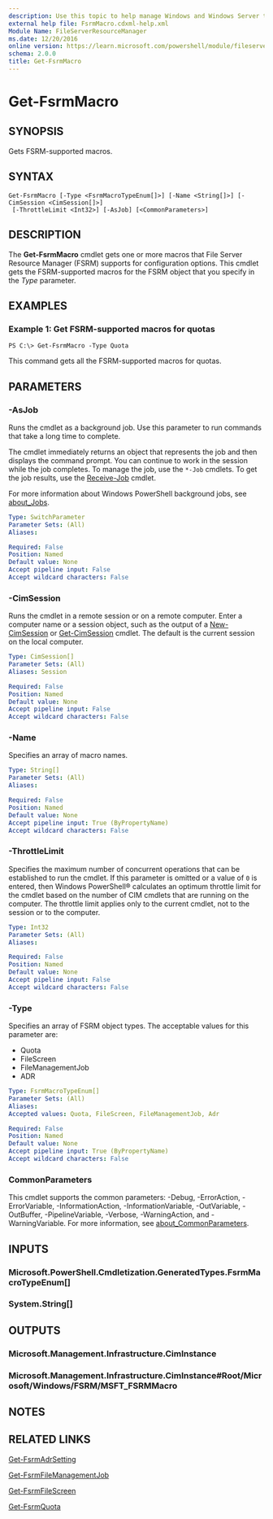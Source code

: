 ```yaml
---
description: Use this topic to help manage Windows and Windows Server technologies with Windows PowerShell.
external help file: FsrmMacro.cdxml-help.xml
Module Name: FileServerResourceManager
ms.date: 12/20/2016
online version: https://learn.microsoft.com/powershell/module/fileserverresourcemanager/get-fsrmmacro?view=windowsserver2022-ps&wt.mc_id=ps-gethelp
schema: 2.0.0
title: Get-FsrmMacro
---
```


# Get-FsrmMacro

## SYNOPSIS
Gets FSRM-supported macros.

## SYNTAX

```
Get-FsrmMacro [-Type <FsrmMacroTypeEnum[]>] [-Name <String[]>] [-CimSession <CimSession[]>]
 [-ThrottleLimit <Int32>] [-AsJob] [<CommonParameters>]
```

## DESCRIPTION
The **Get-FsrmMacro** cmdlet gets one or more macros that File Server Resource Manager (FSRM) supports for configuration options.
This cmdlet gets the FSRM-supported macros for the FSRM object that you specify in the *Type* parameter.

## EXAMPLES

### Example 1: Get FSRM-supported macros for quotas
```
PS C:\> Get-FsrmMacro -Type Quota
```

This command gets all the FSRM-supported macros for quotas.

## PARAMETERS

### -AsJob
Runs the cmdlet as a background job. Use this parameter to run commands that take a long time to complete. 

The cmdlet immediately returns an object that represents the job and then displays the command prompt. 
You can continue to work in the session while the job completes. 
To manage the job, use the `*-Job` cmdlets. 
To get the job results, use the [Receive-Job](https://go.microsoft.com/fwlink/?LinkID=113372) cmdlet. 

For more information about Windows PowerShell background jobs, see [about_Jobs](https://go.microsoft.com/fwlink/?LinkID=113251).

```yaml
Type: SwitchParameter
Parameter Sets: (All)
Aliases: 

Required: False
Position: Named
Default value: None
Accept pipeline input: False
Accept wildcard characters: False
```

### -CimSession
Runs the cmdlet in a remote session or on a remote computer.
Enter a computer name or a session object, such as the output of a [New-CimSession](https://go.microsoft.com/fwlink/p/?LinkId=227967) or [Get-CimSession](https://go.microsoft.com/fwlink/p/?LinkId=227966) cmdlet.
The default is the current session on the local computer.

```yaml
Type: CimSession[]
Parameter Sets: (All)
Aliases: Session

Required: False
Position: Named
Default value: None
Accept pipeline input: False
Accept wildcard characters: False
```

### -Name
Specifies an array of macro names.

```yaml
Type: String[]
Parameter Sets: (All)
Aliases: 

Required: False
Position: Named
Default value: None
Accept pipeline input: True (ByPropertyName)
Accept wildcard characters: False
```

### -ThrottleLimit
Specifies the maximum number of concurrent operations that can be established to run the cmdlet.
If this parameter is omitted or a value of `0` is entered, then Windows PowerShell® calculates an optimum throttle limit for the cmdlet based on the number of CIM cmdlets that are running on the computer.
The throttle limit applies only to the current cmdlet, not to the session or to the computer.

```yaml
Type: Int32
Parameter Sets: (All)
Aliases: 

Required: False
Position: Named
Default value: None
Accept pipeline input: False
Accept wildcard characters: False
```

### -Type
Specifies an array of FSRM object types.
The acceptable values for this parameter are:

- Quota
- FileScreen
- FileManagementJob
- ADR

```yaml
Type: FsrmMacroTypeEnum[]
Parameter Sets: (All)
Aliases: 
Accepted values: Quota, FileScreen, FileManagementJob, Adr

Required: False
Position: Named
Default value: None
Accept pipeline input: True (ByPropertyName)
Accept wildcard characters: False
```

### CommonParameters
This cmdlet supports the common parameters: -Debug, -ErrorAction, -ErrorVariable, -InformationAction, -InformationVariable, -OutVariable, -OutBuffer, -PipelineVariable, -Verbose, -WarningAction, and -WarningVariable. For more information, see [about_CommonParameters](https://go.microsoft.com/fwlink/?LinkID=113216).

## INPUTS

### Microsoft.PowerShell.Cmdletization.GeneratedTypes.FsrmMacroTypeEnum[]

### System.String[]

## OUTPUTS

### Microsoft.Management.Infrastructure.CimInstance

### Microsoft.Management.Infrastructure.CimInstance#Root/Microsoft/Windows/FSRM/MSFT_FSRMMacro

## NOTES

## RELATED LINKS

[Get-FsrmAdrSetting](./Get-FsrmAdrSetting.md)

[Get-FsrmFileManagementJob](./Get-FsrmFileManagementJob.md)

[Get-FsrmFileScreen](./Get-FsrmFileScreen.md)

[Get-FsrmQuota](./Get-FsrmQuota.md)

